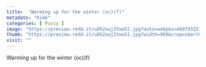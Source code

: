 ```yaml
---
title:  "Warming up for the winter (oc)(f)"
metadate: "hide"
categories: [ Pussy ]
image: "https://preview.redd.it/u8h2auj3two51.jpg?auto=webp&s=4607d3151c4a005233116b551641e83b80495a66"
thumb: "https://preview.redd.it/u8h2auj3two51.jpg?width=960&crop=smart&auto=webp&s=6f5b22b9ce7a42f68ab8da4f88d5125370b9d7ba"
visit: ""
---
```

Warming up for the winter (oc)(f)
